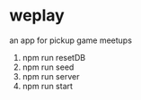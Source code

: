 # weplay
an app for pickup game meetups

1) npm run resetDB
2) npm run seed
3) npm run server
4) npm run start
